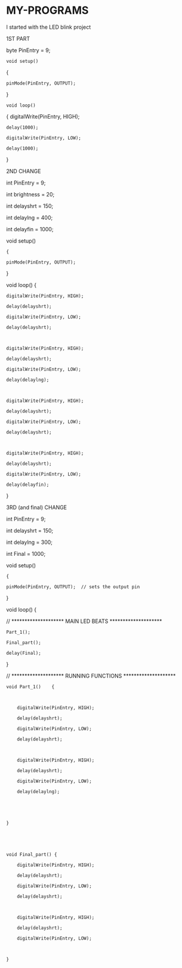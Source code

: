 # MY-PROGRAMS

I started with the LED blink project

1ST PART

byte PinEntry = 9;



    void setup()

{

    pinMode(PinEntry, OUTPUT);   

}

    void loop()  

{  digitalWrite(PinEntry, HIGH);   

    delay(1000);    

    digitalWrite(PinEntry, LOW);  

    delay(1000);    

}



2ND CHANGE



int PinEntry = 9;

int brightness = 20; 

int delayshrt = 150;

int delaylng = 400;

int delayfin = 1000;





void setup()

    { 

    pinMode(PinEntry, OUTPUT); 



}



void loop()                    {   

    

    digitalWrite(PinEntry, HIGH);    

    delay(delayshrt);             

    digitalWrite(PinEntry, LOW);    

    delay(delayshrt);              



    digitalWrite(PinEntry, HIGH);    

    delay(delayshrt);             

    digitalWrite(PinEntry, LOW);    

    delay(delaylng);  



    digitalWrite(PinEntry, HIGH);    

    delay(delayshrt);             

    digitalWrite(PinEntry, LOW);    

    delay(delayshrt);              



    digitalWrite(PinEntry, HIGH);    

    delay(delayshrt);             

    digitalWrite(PinEntry, LOW);    

    delay(delayfin);  

    

}





3RD (and final) CHANGE

int PinEntry = 9;

int delayshrt = 150;

int delaylng = 300;

int Final = 1000;





void setup()

    { 

    pinMode(PinEntry, OUTPUT);  // sets the output pin



}



void loop()                    {   

//          ******************** MAIN LED BEATS ******************** 





    Part_1();

    Final_part();    

    delay(Final);  

    





}



//          ******************** RUNNING FUNCTIONS ******************** 





    void Part_1()    {



        digitalWrite(PinEntry, HIGH);    

        delay(delayshrt);             

        digitalWrite(PinEntry, LOW);    

        delay(delayshrt);              



        digitalWrite(PinEntry, HIGH);    

        delay(delayshrt);             

        digitalWrite(PinEntry, LOW);    

        delay(delaylng);  





    }





    void Final_part() { 

        digitalWrite(PinEntry, HIGH);    

        delay(delayshrt);             

        digitalWrite(PinEntry, LOW);    

        delay(delayshrt);              



        digitalWrite(PinEntry, HIGH);    

        delay(delayshrt);             

        digitalWrite(PinEntry, LOW); 



    }
